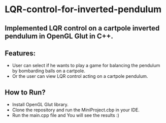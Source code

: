 # LQR-control-for-inverted-pendulum
## Implemented LQR control on a cartpole inverted pendulum in OpenGL Glut in C++.
## Features:
- User can select if he wants to play a game for balancing the pendulum by bombarding balls on a cartpole.
- Or the user can view LQR control acting on a cartpole pendulum.

## How to Run?
- Install OpenGL Glut library.
- Clone the repository and run the MiniProject.cbp in your IDE.
- Run the main.cpp file and You will see the results :)
